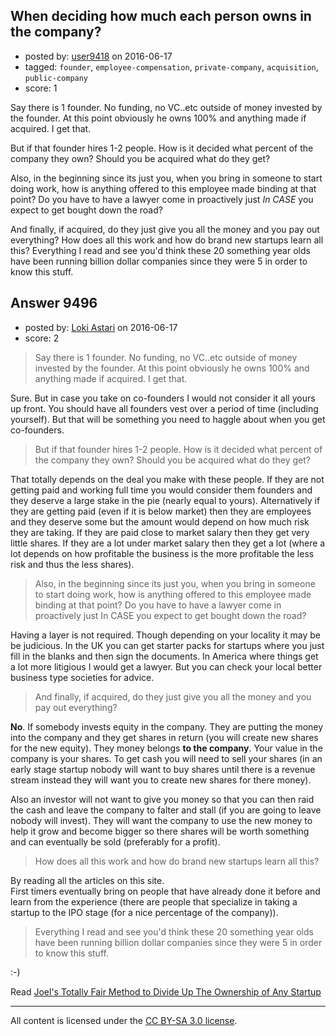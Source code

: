 ## When deciding how much each person owns in the company?

- posted by: [user9418](https://stackexchange.com/users/8656357/user9418) on 2016-06-17
- tagged: `founder`, `employee-compensation`, `private-company`, `acquisition`, `public-company`
- score: 1

<p>Say there is 1 founder.  No funding, no VC..etc outside of money invested by the founder.  At this point obviously he owns 100% and anything made if acquired.  I get that.  </p>

<p>But if that founder hires 1-2 people.  How is it decided what percent of the company they own?  Should you be acquired what do they get?</p>

<p>Also, in the beginning since its just you, when you bring in someone to start doing work, how is anything offered to this employee made binding at that point?  Do you have to have a lawyer come in proactively just <em>In CASE</em> you expect to get bought down the road?  </p>

<p>And finally, if acquired, do they just give you all the money and you pay out everything?  How does all this work and how do brand new startups learn all this?  Everything I read and see you'd think these 20 something year olds have been running billion dollar companies since they were 5 in order to know this stuff.</p>



## Answer 9496

- posted by: [Loki Astari](https://stackexchange.com/users/7972/loki-astari) on 2016-06-17
- score: 2

<blockquote>
  <p>Say there is 1 founder. No funding, no VC..etc outside of money invested by the founder. At this point obviously he owns 100% and anything made if acquired. I get that.</p>
</blockquote>

<p>Sure. But in case you take on co-founders I would not consider it all yours up front. You should have all founders vest over a period of time (including yourself). But that will be something you need to haggle about when you get co-founders.</p>

<blockquote>
  <p>But if that founder hires 1-2 people. How is it decided what percent of the company they own? Should you be acquired what do they get?</p>
</blockquote>

<p>That totally depends on the deal you make with these people. If they are not getting paid and working full time you would consider them founders and they deserve a large stake in the pie (nearly equal to yours). Alternatively if they are getting paid (even if it is below market) then they are employees and they deserve some but the amount would depend on how much risk they are taking. If they are paid close to market salary then they get very little shares. If they are a lot under market salary then they get a lot (where a lot depends on how profitable the business is the more profitable the less risk and thus the less shares).</p>

<blockquote>
  <p>Also, in the beginning since its just you, when you bring in someone to start doing work, how is anything offered to this employee made binding at that point? Do you have to have a lawyer come in proactively just In CASE you expect to get bought down the road?</p>
</blockquote>

<p>Having a layer is not required. Though depending on your locality it may be be judicious. In the UK you can get starter packs for startups where you just fill in the blanks and then sign the documents. In America where things get a lot more litigious I would get a lawyer. But you can check your local better business type societies for advice.</p>

<blockquote>
  <p>And finally, if acquired, do they just give you all the money and you pay out everything?</p>
</blockquote>

<p><strong>No</strong>. If somebody invests equity in the company. They are putting the money into the company and they get shares in return (you will create new shares for the new equity). They money belongs <strong>to the company</strong>. Your value in the company is your shares. To get cash you will need to sell your shares (in an early stage startup nobody will want to buy shares until there is a revenue stream instead they will want you to create new shares for there money).</p>

<p>Also an investor will not want to give you money so that you can then raid the cash and leave the company to falter and stall (if you are going to leave nobody will invest). They will want the company to use the new money to help it grow and become bigger so there shares will be worth something and can eventually be sold (preferably for a profit).</p>

<blockquote>
  <p>How does all this work and how do brand new startups learn all this?</p>
</blockquote>

<p>By reading all the articles on this site.<br>
First timers eventually bring on people that have already done it before and learn from the experience (there are people that specialize in taking a startup to the IPO stage (for a nice percentage of the company)).</p>

<blockquote>
  <p>Everything I read and see you'd think these 20 something year olds have been running billion dollar companies since they were 5 in order to know this stuff.</p>
</blockquote>

<p>:-)</p>

<p>Read <a href="https://startups.stackexchange.com/a/5583/1719">Joel's Totally Fair Method to Divide Up The Ownership of Any Startup</a></p>




---

All content is licensed under the [CC BY-SA 3.0 license](https://creativecommons.org/licenses/by-sa/3.0/).
